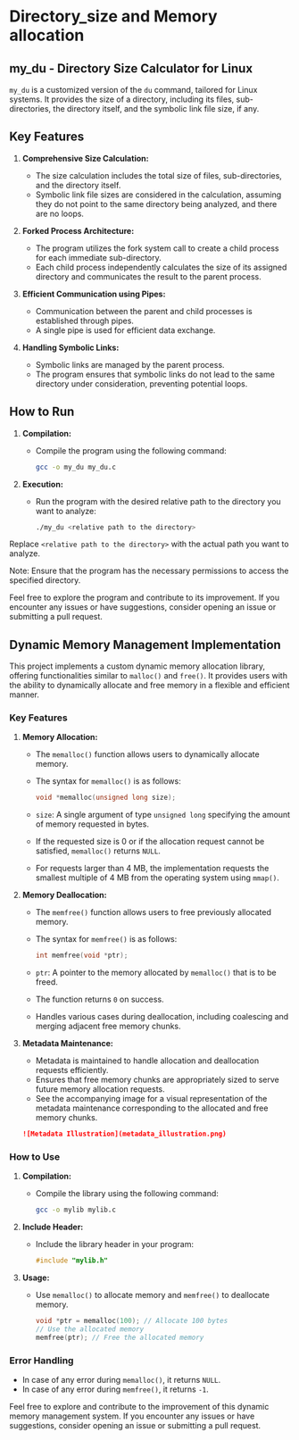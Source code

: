 # Directory_size and Memory allocation
## my_du - Directory Size Calculator for Linux

`my_du` is a customized version of the `du` command, tailored for Linux systems. It provides the size of a directory, including its files, sub-directories, the directory itself, and the symbolic link file size, if any.

## Key Features

1. **Comprehensive Size Calculation:**
   - The size calculation includes the total size of files, sub-directories, and the directory itself.
   - Symbolic link file sizes are considered in the calculation, assuming they do not point to the same directory being analyzed, and there are no loops.

2. **Forked Process Architecture:**
   - The program utilizes the fork system call to create a child process for each immediate sub-directory.
   - Each child process independently calculates the size of its assigned directory and communicates the result to the parent process.

3. **Efficient Communication using Pipes:**
   - Communication between the parent and child processes is established through pipes.
   - A single pipe is used for efficient data exchange.

4. **Handling Symbolic Links:**
   - Symbolic links are managed by the parent process.
   - The program ensures that symbolic links do not lead to the same directory under consideration, preventing potential loops.

## How to Run

1. **Compilation:**
   - Compile the program using the following command:

     ```bash
     gcc -o my_du my_du.c
     ```

2. **Execution:**
   - Run the program with the desired relative path to the directory you want to analyze:

     ```bash
     ./my_du <relative path to the directory>
     ```

Replace `<relative path to the directory>` with the actual path you want to analyze.

Note: Ensure that the program has the necessary permissions to access the specified directory.

Feel free to explore the program and contribute to its improvement. If you encounter any issues or have suggestions, consider opening an issue or submitting a pull request.

## Dynamic Memory Management Implementation

This project implements a custom dynamic memory allocation library, offering functionalities similar to `malloc()` and `free()`. It provides users with the ability to dynamically allocate and free memory in a flexible and efficient manner.

### Key Features

1. **Memory Allocation:**
   - The `memalloc()` function allows users to dynamically allocate memory.
   - The syntax for `memalloc()` is as follows:

     ```c
     void *memalloc(unsigned long size);
     ```

   - `size`: A single argument of type `unsigned long` specifying the amount of memory requested in bytes.
   - If the requested size is 0 or if the allocation request cannot be satisfied, `memalloc()` returns `NULL`.
   - For requests larger than 4 MB, the implementation requests the smallest multiple of 4 MB from the operating system using `mmap()`.

2. **Memory Deallocation:**
   - The `memfree()` function allows users to free previously allocated memory.
   - The syntax for `memfree()` is as follows:

     ```c
     int memfree(void *ptr);
     ```

   - `ptr`: A pointer to the memory allocated by `memalloc()` that is to be freed.
   - The function returns `0` on success.
   - Handles various cases during deallocation, including coalescing and merging adjacent free memory chunks.

3. **Metadata Maintenance:**
   - Metadata is maintained to handle allocation and deallocation requests efficiently.
   - Ensures that free memory chunks are appropriately sized to serve future memory allocation requests.
   -  See the accompanying image for a visual representation of the metadata maintenance corresponding to the allocated and free memory chunks.

   ```markdown
   ![Metadata Illustration](metadata_illustration.png)

### How to Use

1. **Compilation:**
   - Compile the library using the following command:

     ```bash
     gcc -o mylib mylib.c
     ```

2. **Include Header:**
   - Include the library header in your program:

     ```c
     #include "mylib.h"
     ```

3. **Usage:**
   - Use `memalloc()` to allocate memory and `memfree()` to deallocate memory.

     ```c
     void *ptr = memalloc(100); // Allocate 100 bytes
     // Use the allocated memory
     memfree(ptr); // Free the allocated memory
     ```

### Error Handling

- In case of any error during `memalloc()`, it returns `NULL`.
- In case of any error during `memfree()`, it returns `-1`.

Feel free to explore and contribute to the improvement of this dynamic memory management system. If you encounter any issues or have suggestions, consider opening an issue or submitting a pull request.
